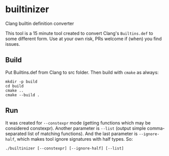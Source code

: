# builtinizer
Clang builtin definition converter

This tool is a 15 minute tool created to convert Clang's ``Builtins.def`` to
some different form. Use at your own risk, PRs welcome if (when) you find
issues.


## Build

Put Builtins.def from Clang to src folder. Then build with ``cmake`` as always:

	mkdir -p build
	cd build
	cmake ..
	cmake --build .

## Run

It was created for ``--constexpr`` mode (getting functions which may be
considered constexpr). Another parameter is ``--list`` (output simple
comma-separated list of matching functions). And the last parameter is
``--ignore-half``, which makes tool ignore signatures with half types. So:

	./builtinizer [--constexpr] [--ignore-half] [--list]
